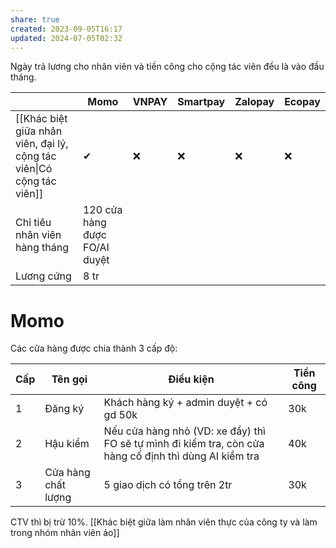 ```yaml
---
share: true
created: 2023-09-05T16:17
updated: 2024-07-05T02:32
---
```

Ngày trả lương cho nhân viên và tiền công cho cộng tác viên đều là vào đầu tháng.

|                                                                       | Momo                          | VNPAY | Smartpay | Zalopay | Ecopay |
| --------------------------------------------------------------------- | ----------------------------- | ----- | -------- | ------- | ------ |
| [[Khác biệt giữa nhân viên, đại lý, cộng tác viên\|Có cộng tác viên]] | ✔                             | ❌    | ❌       | ❌      | ❌     |
| Chỉ tiêu nhân viên hàng tháng                                         | 120 cửa hàng được FO/AI duyệt |       |          |         |        |
| Lương cứng                                                            | 8 tr                          |       |          |         |        |

# Momo
Các cửa hàng được chia thành 3 cấp độ:

| Cấp | Tên gọi             | Điều kiện                                                                                              | Tiền công |
| --- | ------------------- | ------------------------------------------------------------------------------------------------------ | --------- |
| 1   | Đăng ký             | Khách hàng ký + admin duyệt + có gd 50k                                                                | 30k       |
| 2   | Hậu kiểm            | Nếu cửa hàng nhỏ (VD: xe đẩy) thì FO sẽ tự mình đi kiểm tra, còn cửa hàng cố định thì dùng AI kiểm tra | 40k       |
| 3   | Cửa hàng chất lượng | 5 giao dịch có tổng trên 2tr                                                                           | 30k       |

CTV thì bị trừ 10%. 
[[Khác biệt giữa làm nhân viên thực của công ty và làm trong nhóm nhân viên ảo]]